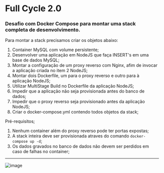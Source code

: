 # Full Cycle 2.0
### Desafio com Docker Compose para montar uma stack completa de desenvolvimento.

Para montar a stack precisamos criar os objetos abaixo:
1. Container MySQL com volume persistente;
2. Desenvolver uma aplicação em NodeJS que faça INSERT's em uma base de dados MySQL;
3. Montar a configuração de um proxy reverso com Nginx, afim de invocar a aplicação criada no item 2 NodeJS;
4. Montar dois Dockerfile, um para o proxy reverso e outro para à aplicação NodeJS;
5. Utilizar MultiStage Build no Dockerfile da aplicação NodeJS;
6. Impedir que a aplicação não seja provisionada antes do banco de dados;
7. Impedir que o proxy reverso seja provisionado antes da aplicação NodeJS;
8. Criar o docker-compose.yml contendo todos objetos da stack;

Pré-requisitos;
1. Nenhum container além do proxy reverso pode ter portas expostas;
2. A stack inteira deve ser provisionada atraves do comando `docker-compose up -d`;
3. Os dados gravados no banco de dados não devem ser perdidos em caso de falhas no container;
-------------------

![image](https://user-images.githubusercontent.com/64498966/151688923-ca72f1c7-8a70-448f-b235-3e142546b88f.png)
